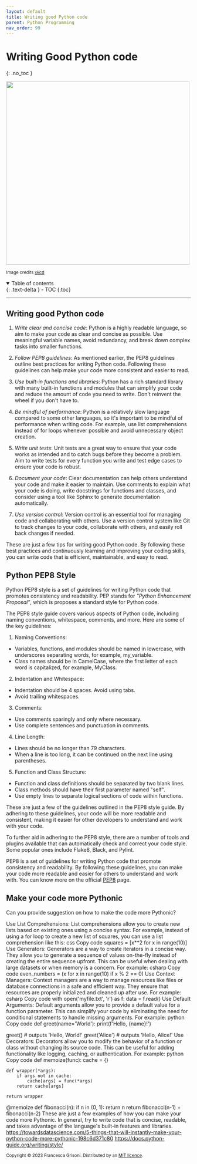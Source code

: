 ```yaml
---
layout: default
title: Writing good Python code
parent: Python Programming
nav_order: 99
---
```


# Writing Good Python code
{: .no_toc }


<img src="https://www.explainxkcd.com/wiki/images/0/06/bad_code.png" width=500>

<sup>Image credits [xkcd](https://www.explainxkcd.com/wiki/index.php/1926:_Bad_Code)</sup>

<details open markdown="block">
  <summary>
    Table of contents
  </summary>
  {: .text-delta }
- TOC
{:toc}
</details>

---

## Writing good Python code

1. *Write clear and concise code*:
Python is a highly readable language, so aim to make your code as clear and concise as possible. Use meaningful variable names, avoid redundancy, and break down complex tasks into smaller functions.

2. *Follow PEP8 guidelines*: As mentioned earlier, the PEP8 guidelines outline best practices for writing Python code. Following these guidelines can help make your code more consistent and easier to read.

3. *Use built-in functions and libraries*:
Python has a rich standard library with many built-in functions and modules that can simplify your code and reduce the amount of code you need to write. Don't reinvent the wheel if you don't have to.

4. *Be mindful of performance*:
Python is a relatively slow language compared to some other languages, so it's important to be mindful of performance when writing code. For example, use list comprehensions instead of for loops whenever possible and avoid unnecessary object creation.

5. *Write unit tests*:
Unit tests are a great way to ensure that your code works as intended and to catch bugs before they become a problem. Aim to write tests for every function you write and test edge cases to ensure your code is robust.

6. *Document your code*:
Clear documentation can help others understand your code and make it easier to maintain. Use comments to explain what your code is doing, write docstrings for functions and classes, and consider using a tool like Sphinx to generate documentation automatically.

7. *Use version control*:
Version control is an essential tool for managing code and collaborating with others. Use a version control system like Git to track changes to your code, collaborate with others, and easily roll back changes if needed.

These are just a few tips for writing good Python code. By following these best practices and continuously learning and improving your coding skills, you can write code that is efficient, maintainable, and easy to read.

## Python PEP8 Style

Python PEP8 style is a set of guidelines for writing Python code that promotes consistency and readability. 
PEP stands for *"Python Enhancement Proposal"*, which is proposes a standard style for Python code.

The PEP8 style guide covers various aspects of Python code, including naming conventions, whitespace, comments, and more. 
Here are some of the key guidelines:

1. Naming Conventions:
- Variables, functions, and modules should be named in lowercase, with underscores separating words, for example, my_variable.
- Class names should be in CamelCase, where the first letter of each word is capitalized, for example, MyClass.
2. Indentation and Whitespace:
- Indentation should be 4 spaces. Avoid using tabs.
- Avoid trailing whitespaces.
3. Comments:
- Use comments sparingly and only where necessary.
- Use complete sentences and punctuation in comments.
4. Line Length:
- Lines should be no longer than 79 characters.
- When a line is too long, it can be continued on the next line using parentheses.
5. Function and Class Structure:
- Function and class definitions should be separated by two blank lines.
- Class methods should have their first parameter named "self".
- Use empty lines to separate logical sections of code within functions.

These are just a few of the guidelines outlined in the PEP8 style guide. 
By adhering to these guidelines, your code will be more readable and consistent, making it easier for other developers 
to understand and work with your code. 

To further aid in adhering to the PEP8 style, there are a number of tools and plugins available that can automatically 
check and correct your code style. Some popular ones include Flake8, Black, and Pylint.

PEP8 is a set of guidelines for writing Python code that promote consistency and readability. 
By following these guidelines, you can make your code more readable and easier for others to understand and work with.
You can know more on the official [PEP8](https://peps.python.org/pep-0008/) page.


## Make your code more Pythonic

Can you provide suggestion on how to make the code more Pythonic?

Use List Comprehensions:
List comprehensions allow you to create new lists based on existing ones using a concise syntax. For example, instead of using a for loop to create a new list of squares, you can use a list comprehension like this:
css
Copy code
squares = [x**2 for x in range(10)]
Use Generators:
Generators are a way to create iterators in a concise way. They allow you to generate a sequence of values on-the-fly instead of creating the entire sequence upfront. This can be useful when dealing with large datasets or when memory is a concern. For example:
csharp
Copy code
even_numbers = (x for x in range(10) if x % 2 == 0)
Use Context Managers:
Context managers are a way to manage resources like files or database connections in a safe and efficient way. They ensure that resources are properly initialized and cleaned up after use. For example:
csharp
Copy code
with open('myfile.txt', 'r') as f:
    data = f.read()
Use Default Arguments:
Default arguments allow you to provide a default value for a function parameter. This can simplify your code by eliminating the need for conditional statements to handle missing arguments. For example:
python
Copy code
def greet(name='World'):
    print(f'Hello, {name}!')

greet() # outputs 'Hello, World!'
greet('Alice') # outputs 'Hello, Alice!'
Use Decorators:
Decorators allow you to modify the behavior of a function or class without changing its source code. This can be useful for adding functionality like logging, caching, or authentication. For example:
python
Copy code
def memoize(func):
    cache = {}

    def wrapper(*args):
        if args not in cache:
            cache[args] = func(*args)
        return cache[args]

    return wrapper

@memoize
def fibonacci(n):
    if n in (0, 1):
        return n
    return fibonacci(n-1) + fibonacci(n-2)
These are just a few examples of how you can make your code more Pythonic. In general, try to write code that is concise, readable, and takes advantage of the language's built-in features and libraries.
https://towardsdatascience.com/5-things-that-will-instantly-make-your-python-code-more-pythonic-198c6d371c80
https://docs.python-guide.org/writing/style/

<sub>Copyright &copy; 2023 Francesca Grisoni. Distributed by an [MIT licence](LICENSE).</sub>
